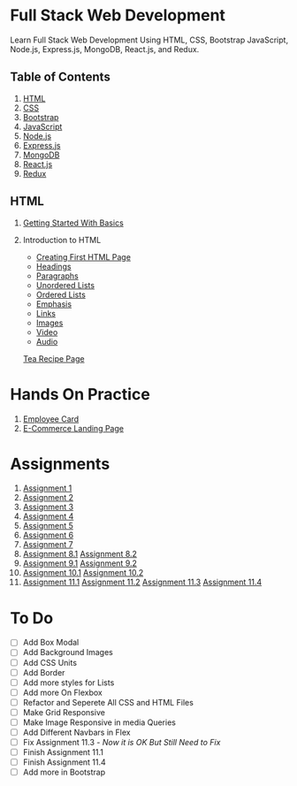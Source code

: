 # Full Stack Web Development
Learn Full Stack Web Development Using HTML, CSS, Bootstrap JavaScript, Node.js, Express.js, MongoDB, React.js, and Redux.

## Table of Contents
1. [HTML](#html)
2. [CSS](#css)
3. [Bootstrap](#bootstrap)
4. [JavaScript](#javascript)
5. [Node.js](#nodejs)
6. [Express.js](#expressjs)
7. [MongoDB](#mongodb)
8. [React.js](#reactjs)
9. [Redux](#redux)

## HTML

1. [Getting Started With Basics](https://vigneshvaranasi.github.io/FSWD/01-Getting%20Started%20with%20Basics!/1.index)

2. Introduction to HTML
      - [Creating First HTML Page](https://vigneshvaranasi.github.io/FSWD/02-Intro%20to%20HTML/01-Creating%20First%20HTML%20Page)
      - [Headings](https://vigneshvaranasi.github.io/FSWD/02-Intro%20to%20HTML/02-Headings)
      - [Paragraphs](https://vigneshvaranasi.github.io/FSWD/02-Intro%20to%20HTML/03-Paragraph)
      - [Unordered Lists](https://vigneshvaranasi.github.io/FSWD/02-Intro%20to%20HTML/04-Unordered%20Lists)
      - [Ordered Lists](https://vigneshvaranasi.github.io/FSWD/02-Intro%20to%20HTML/05-Ordered%20List)
      - [Emphasis](https://vigneshvaranasi.github.io/FSWD/02-Intro%20to%20HTML/06-Emphasis)
      - [Links](https://vigneshvaranasi.github.io/FSWD/02-Intro%20to%20HTML/07-Anchor%20Tag)
      - [Images](https://vigneshvaranasi.github.io/FSWD/02-Intro%20to%20HTML/08-Image)
      - [Video](https://vigneshvaranasi.github.io/FSWD/02-Intro%20to%20HTML/09-Video)
      - [Audio](https://vigneshvaranasi.github.io/FSWD/02-Intro%20to%20HTML/10-Audio)
      
      [Tea Recipe Page](https://vigneshvaranasi.github.io/FSWD/02-Intro%20to%20HTML/Tea%20Recipe)

# Hands On Practice
1. [Employee Card](https://vigneshvaranasi.github.io/FSWD/Hands-On-Practice/01-Employee%20Card/)
2. [E-Commerce Landing Page](https://vigneshvaranasi.github.io/FSWD/Hands-On-Practice/02-E-Commerce/)

# Assignments
1. [Assignment 1](https://vigneshvaranasi.github.io/FSWD/Assignments/01-Session/01-Assignment)
2. [Assignment 2](https://vigneshvaranasi.github.io/FSWD/Assignments/01-Session/02-Assignment)
3. [Assignment 3](https://vigneshvaranasi.github.io/FSWD/Assignments/01-Session/03-Assignment)
4. [Assignment 4](https://vigneshvaranasi.github.io/FSWD/Assignments/02-Session/04-1-Assignment)
5. [Assignment 5](https://vigneshvaranasi.github.io/FSWD/Assignments/02-Session/05-1-Assignment)
6. [Assignment 6](https://vigneshvaranasi.github.io/FSWD/Assignments/02-Session/06-Assignment)
7. [Assignment 7](https://vigneshvaranasi.github.io/FSWD/Assignments/03-Session/07-Assignment)
8. [Assignment 8.1](https://vigneshvaranasi.github.io/FSWD/Assignments/03-Session/08-1-Assignment)
[Assignment 8.2](https://vigneshvaranasi.github.io/FSWD/Assignments/03-Session/08-2-Assignment)
9. [Assignment 9.1](https://vigneshvaranasi.github.io/FSWD/Assignments/03-Session/09-1-Assignment)
[Assignment 9.2](https://vigneshvaranasi.github.io/FSWD/Assignments/03-Session/09-2-Assignment)
10. [Assignment 10.1](https://vigneshvaranasi.github.io/FSWD/Assignments/04-Session/10-1-Assignment)
[Assignment 10.2](https://vigneshvaranasi.github.io/FSWD/Assignments/04-Session/10-2-Assignment)
11. [Assignment 11.1](https://vigneshvaranasi.github.io/FSWD/Assignments/04-Session/11-1-Assignment)
[Assignment 11.2](https://vigneshvaranasi.github.io/FSWD/Assignments/04-Session/11-2-Assignment)
[Assignment 11.3](https://vigneshvaranasi.github.io/FSWD/Assignments/04-Session/11-3-Assignment)
[Assignment 11.4](https://vigneshvaranasi.github.io/FSWD/Assignments/04-Session/11-4-Assignment)


# To Do
- [ ] Add Box Modal
- [ ] Add Background Images
- [ ] Add CSS Units
- [ ] Add Border
- [ ] Add more styles for Lists
- [ ] Add more On Flexbox
- [ ] Refactor and Seperete All CSS and HTML Files
- [ ] Make Grid Responsive
- [ ] Make Image Responsive in media Queries
- [ ] Add Different Navbars in Flex
- [ ] Fix Assignment 11.3 - *Now it is OK But Still Need to Fix*
- [ ] Finish Assignment 11.1
- [ ] Finish Assignment 11.4
- [ ] Add more in Bootstrap